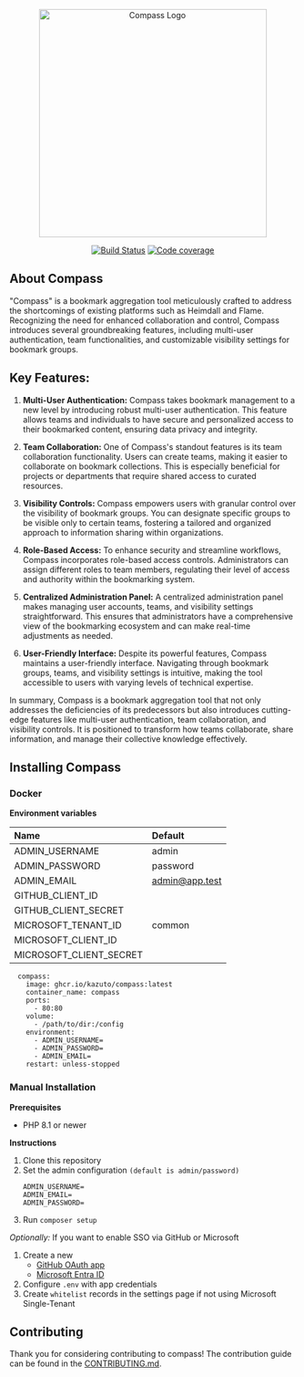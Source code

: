 <p align="center"><img src="https://github.com/Kazuto/Compass/assets/25435034/11558f9b-8df8-4b43-95de-3a1327a2d5a5" width="400" alt="Compass Logo"></a></p>

<p align="center">
<a href="https://github.com/Kazuto/Compass/actions/workflows/ci.yml"><img src="https://github.com/Kazuto/Compass/actions/workflows/ci.yml/badge.svg?branch=master" alt="Build Status"></a>
<a href="https://codecov.io/gh/Kazuto/compass"><img src="https://codecov.io/gh/Kazuto/compass/graph/badge.svg?token=CTC6T2YWU3" alt="Code coverage"/></a>
</p>

## About Compass

"Compass" is a bookmark aggregation tool meticulously crafted to address the shortcomings of existing platforms such as Heimdall and Flame. Recognizing the need for enhanced collaboration and control, Compass introduces several groundbreaking features, including multi-user authentication, team functionalities, and customizable visibility settings for bookmark groups.

## Key Features:

1. **Multi-User Authentication:**
   Compass takes bookmark management to a new level by introducing robust multi-user authentication. This feature allows teams and individuals to have secure and personalized access to their bookmarked content, ensuring data privacy and integrity.

2. **Team Collaboration:**
   One of Compass's standout features is its team collaboration functionality. Users can create teams, making it easier to collaborate on bookmark collections. This is especially beneficial for projects or departments that require shared access to curated resources.

3. **Visibility Controls:**
   Compass empowers users with granular control over the visibility of bookmark groups. You can designate specific groups to be visible only to certain teams, fostering a tailored and organized approach to information sharing within organizations.

4. **Role-Based Access:**
   To enhance security and streamline workflows, Compass incorporates role-based access controls. Administrators can assign different roles to team members, regulating their level of access and authority within the bookmarking system.

5. **Centralized Administration Panel:**
   A centralized administration panel makes managing user accounts, teams, and visibility settings straightforward. This ensures that administrators have a comprehensive view of the bookmarking ecosystem and can make real-time adjustments as needed.

6. **User-Friendly Interface:**
   Despite its powerful features, Compass maintains a user-friendly interface. Navigating through bookmark groups, teams, and visibility settings is intuitive, making the tool accessible to users with varying levels of technical expertise.

In summary, Compass is a bookmark aggregation tool that not only addresses the deficiencies of its predecessors but also introduces cutting-edge features like multi-user authentication, team collaboration, and visibility controls. It is positioned to transform how teams collaborate, share information, and manage their collective knowledge effectively.

## Installing Compass

### Docker

**Environment variables**

| Name                    | Default        |
|:------------------------|:---------------|
| ADMIN_USERNAME          | admin          |
| ADMIN_PASSWORD          | password       |
| ADMIN_EMAIL             | admin@app.test |
| GITHUB_CLIENT_ID        |                |
| GITHUB_CLIENT_SECRET    |                |
| MICROSOFT_TENANT_ID     | common         |
| MICROSOFT_CLIENT_ID     |                |
| MICROSOFT_CLIENT_SECRET |                |

```
  compass:
    image: ghcr.io/kazuto/compass:latest
    container_name: compass
    ports:
      - 80:80
    volume:
      - /path/to/dir:/config
    environment:
      - ADMIN_USERNAME=
      - ADMIN_PASSWORD=
      - ADMIN_EMAIL=
    restart: unless-stopped
```

### Manual Installation

**Prerequisites**

-   PHP 8.1 or newer

**Instructions**

1. Clone this repository
2. Set the admin configuration `(default is admin/password)`
    ```
    ADMIN_USERNAME=
    ADMIN_EMAIL=
    ADMIN_PASSWORD=
    ```
3. Run `composer setup`

_Optionally:_
If you want to enable SSO via GitHub or Microsoft 

1. Create a new
    - [GitHub OAuth app](https://github.com/settings/developers)
    - [Microsoft Entra ID](https://entra.microsoft.com/#view/Microsoft_AAD_RegisteredApps/ApplicationsListBlade/quickStartType~/null/sourceType/Microsoft_AAD_IAM)
2. Configure `.env` with app credentials
3. Create `whitelist` records in the settings page if not using Microsoft Single-Tenant

## Contributing

Thank you for considering contributing to compass! The contribution guide can be found in the [CONTRIBUTING.md](/CONTRIBUTING.md).
